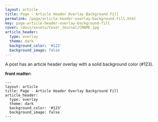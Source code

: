 ```yaml
---
layout: article
title: Page - Article Header Overlay Background Fill
permalink: /page/article-header-overlay-background-fill.html
key: page-article-header-overlay-background-fill
cover: /docs/assets/Cover_Journal/CMAME.jpg
article_header:
  type: overlay
  theme: dark
  background_color: '#123'
  background_image: false
---
```


A post has an article header overlay with a solid background color (#123).

<!--more-->

**front matter:**

    ---
    layout: article
    title: Page - Article Header Overlay Background Fill
    article_header:
      type: overlay
      theme: dark
      background_color: '#123'
      background_image: false
    ---
